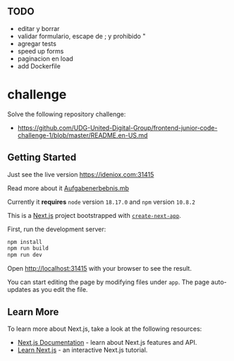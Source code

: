 ## TODO

- editar y borrar
- validar formulario, escape de ; y prohibido "
- agregar tests
- speed up forms
- paginacion en load
- add Dockerfile

# challenge

Solve the following repository challenge:

- https://github.com/UDG-United-Digital-Group/frontend-junior-code-challenge-1/blob/master/README.en-US.md

## Getting Started

Just see the live version https://ideniox.com:31415

Read more about it [Aufgabenerbebnis.mb](https://github.com/JorgeMartinezPizarro/challenge/blob/master/Aufgabenerbebnis.mb)

Currently it **requires** `node` version `18.17.0` and `npm` version `10.8.2`

This is a [Next.js](https://nextjs.org/) project bootstrapped with [`create-next-app`](https://github.com/vercel/next.js/tree/canary/packages/create-next-app).

First, run the development server:

```bash
npm install
npm run build
npm run dev
```

Open [http://localhost:31415](http://localhost:31415) with your browser to see the result.

You can start editing the page by modifying files under `app`. The page auto-updates as you edit the file.

## Learn More

To learn more about Next.js, take a look at the following resources:

- [Next.js Documentation](https://nextjs.org/docs) - learn about Next.js features and API.
- [Learn Next.js](https://nextjs.org/learn) - an interactive Next.js tutorial.

